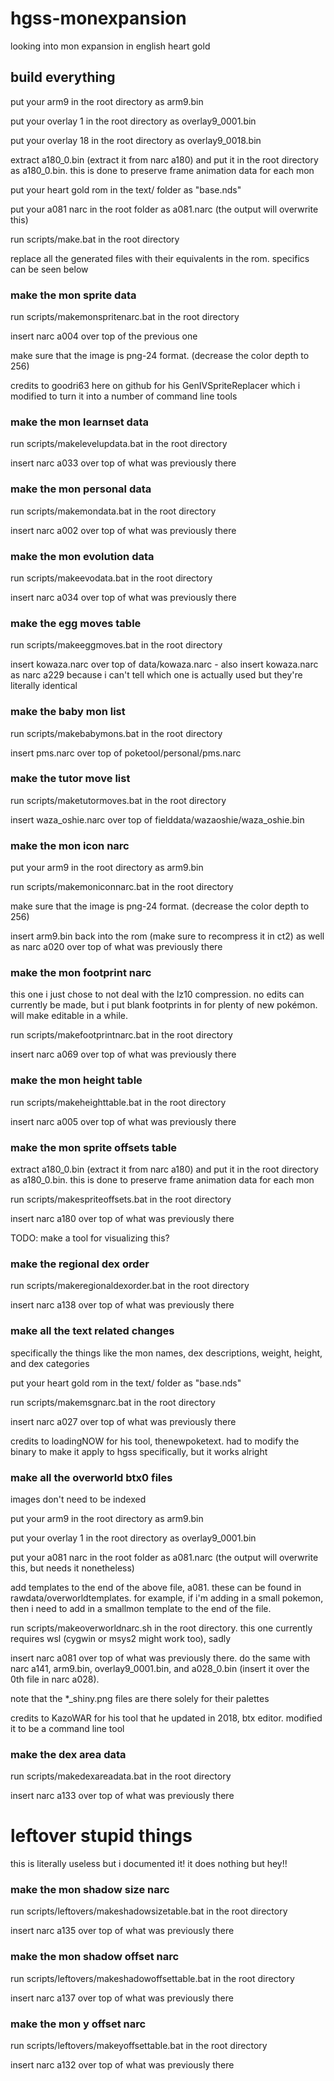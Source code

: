 # hgss-monexpansion
 looking into mon expansion in english heart gold

## build everything
put your arm9 in the root directory as arm9.bin

put your overlay 1 in the root directory as overlay9_0001.bin

put your overlay 18 in the root directory as overlay9_0018.bin

extract a180_0.bin (extract it from narc a180) and put it in the root directory as a180_0.bin.  this is done to preserve frame animation data for each mon

put your heart gold rom in the text/ folder as "base.nds"

put your a081 narc in the root folder as a081.narc (the output will overwrite this)

run scripts/make.bat in the root directory

replace all the generated files with their equivalents in the rom.  specifics can be seen below



### make the mon sprite data
run scripts/makemonspritenarc.bat in the root directory

insert narc a004 over top of the previous one

make sure that the image is png-24 format.  (decrease the color depth to 256)

credits to goodri63 here on github for his GenIVSpriteReplacer which i modified to turn it into a number of command line tools

### make the mon learnset data
run scripts/makelevelupdata.bat in the root directory

insert narc a033 over top of what was previously there

### make the mon personal data
run scripts/makemondata.bat in the root directory

insert narc a002 over top of what was previously there

### make the mon evolution data
run scripts/makeevodata.bat in the root directory

insert narc a034 over top of what was previously there

### make the egg moves table
run scripts/makeeggmoves.bat in the root directory

insert kowaza.narc over top of data/kowaza.narc - also insert kowaza.narc as narc a229 because i can't tell which one is actually used but they're literally identical

### make the baby mon list
run scripts/makebabymons.bat in the root directory

insert pms.narc over top of poketool/personal/pms.narc

### make the tutor move list
run scripts/maketutormoves.bat in the root directory

insert waza_oshie.narc over top of fielddata/wazaoshie/waza_oshie.bin

### make the mon icon narc
put your arm9 in the root directory as arm9.bin

run scripts/makemoniconnarc.bat in the root directory

make sure that the image is png-24 format.  (decrease the color depth to 256)

insert arm9.bin back into the rom (make sure to recompress it in ct2) as well as narc a020 over top of what was previously there

### make the mon footprint narc
this one i just chose to not deal with the lz10 compression.  no edits can currently be made, but i put blank footprints in for plenty of new pokémon.  will make editable in a while.

run scripts/makefootprintnarc.bat in the root directory

insert narc a069 over top of what was previously there

### make the mon height table
run scripts/makeheighttable.bat in the root directory

insert narc a005 over top of what was previously there

### make the mon sprite offsets table
extract a180_0.bin (extract it from narc a180) and put it in the root directory as a180_0.bin.  this is done to preserve frame animation data for each mon

run scripts/makespriteoffsets.bat in the root directory

insert narc a180 over top of what was previously there

TODO:  make a tool for visualizing this?

### make the regional dex order
run scripts/makeregionaldexorder.bat in the root directory

insert narc a138 over top of what was previously there

### make all the text related changes
specifically the things like the mon names, dex descriptions, weight, height, and dex categories

put your heart gold rom in the text/ folder as "base.nds"

run scripts/makemsgnarc.bat in the root directory

insert narc a027 over top of what was previously there

credits to loadingNOW for his tool, thenewpoketext.  had to modify the binary to make it apply to hgss specifically, but it works alright

### make all the overworld btx0 files
images don't need to be indexed

put your arm9 in the root directory as arm9.bin

put your overlay 1 in the root directory as overlay9_0001.bin

put your a081 narc in the root folder as a081.narc (the output will overwrite this, but needs it nonetheless)

add templates to the end of the above file, a081.  these can be found in rawdata/overworldtemplates.  for example, if i'm adding in a small pokemon, then i need to add in a smallmon template to the end of the file.

run scripts/makeoverworldnarc.sh in the root directory.  this one currently requires wsl (cygwin or msys2 might work too), sadly

insert narc a081 over top of what was previously there.  do the same with narc a141, arm9.bin, overlay9_0001.bin, and a028_0.bin (insert it over the 0th file in narc a028).

note that the \*\_shiny.png files are there solely for their palettes

credits to KazoWAR for his tool that he updated in 2018, btx editor.  modified it to be a command line tool


### make the dex area data
run scripts/makedexareadata.bat in the root directory

insert narc a133 over top of what was previously there


# leftover stupid things
 this is literally useless but i documented it!  it does nothing but hey!!

### make the mon shadow size narc
run scripts/leftovers/makeshadowsizetable.bat in the root directory

insert narc a135 over top of what was previously there

### make the mon shadow offset narc
run scripts/leftovers/makeshadowoffsettable.bat in the root directory

insert narc a137 over top of what was previously there

### make the mon y offset narc
run scripts/leftovers/makeyoffsettable.bat in the root directory

insert narc a132 over top of what was previously there
